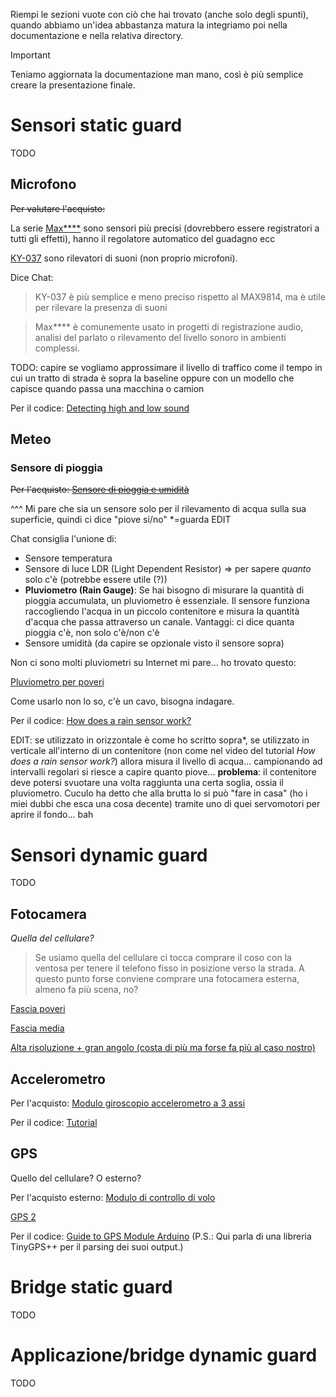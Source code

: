 Riempi le sezioni vuote con ciò che hai trovato (anche solo degli spunti), quando abbiamo un'idea abbastanza matura la integriamo poi nella documentazione e nella relativa directory.

> [!IMPORTANT]
> Teniamo aggiornata la documentazione man mano, così è più semplice creare la presentazione finale.


# Sensori static guard

TODO

## Microfono

~~Per valutare l'acquisto:~~

La serie [Max****](https://www.amazon.it/AZDelivery-Max9814-Amplificatore-Microfono-compatibile/dp/B086W79GPG/ref=pd_bxgy_d_sccl_1/259-3081792-9538652?pd_rd_w=uQRoi&content-id=amzn1.sym.1dc7d97b-1a1c-458c-b144-e0e060559c6e&pf_rd_p=1dc7d97b-1a1c-458c-b144-e0e060559c6e&pf_rd_r=QS5ZDNE302C3S15YZ6G4&pd_rd_wg=8hx1s&pd_rd_r=85144c58-3992-4cec-83d1-32e8c562ce95&pd_rd_i=B086W79GPG&th=1) sono sensori più precisi (dovrebbero essere registratori a tutti gli effetti), hanno il regolatore automatico del guadagno ecc

[KY-037](https://www.amazon.it/AZDelivery-KY-037-Mikrofon-Modul-Parent/dp/B089QHGFTS?th=1) sono rilevatori di suoni (non proprio microfoni).

Dice Chat:

> KY-037 è più semplice e meno preciso rispetto al MAX9814, ma è utile per rilevare la presenza di suoni

> Max**** è comunemente usato in progetti di registrazione audio, analisi del parlato o rilevamento del livello sonoro in ambienti complessi.


TODO: capire se vogliamo approssimare il livello di traffico come il tempo in cui un tratto di strada è sopra la baseline oppure con un modello che capisce quando passa una macchina o camion


Per il codice: 
[Detecting high and low sound](https://www.circuitbasics.com/how-to-use-microphones-on-the-arduino/)


## Meteo

### Sensore di pioggia

~~Per l'acquisto:
[Sensore di pioggia e umidità](https://www.amazon.com/HiLetgo-Moisture-Humidity-Sensitivity-Nickeled/dp/B01DK29K28/ref=sr_1_3?dib=eyJ2IjoiMSJ9.W0zET8tH2yC3sMV5rPnocEFE77pi8HWfKiElvB9EU6J-Tz86BAbAo92TYWsNGQEWb0cXIbRN6sfJC9ece9UniSgQygyi1suexYdujA5Y0DUDJ9k5AfUjEnTRujcVTJYLPPi2GvKHLWbIpsk0P_XxhbhRxThuX7KcYBhYcMKwQw7HbAxtmo3A9G-KM3zPY4ZnEjF7bGsu2UFbgoC_iO22BbZFo7Y1SuPhjxC7ynOdXAQ.TNXbgymT2VCH9qdlqttv5XGsiiNnofjH3i_1KDuvMh8&dib_tag=se&keywords=rain+sensor+arduino&qid=1729622095&sr=8-3)~~

^^^ Mi pare che sia un sensore solo per il rilevamento di acqua sulla sua superficie, quindi ci dice "piove si/no" *=guarda EDIT

Chat consiglia l'unione di:

- Sensore temperatura
- Sensore di luce LDR (Light Dependent Resistor) => per sapere _quanto_ solo c'è (potrebbe essere utile (?))
- **Pluviometro (Rain Gauge)**: Se hai bisogno di misurare la quantità di pioggia accumulata, un pluviometro è essenziale. Il sensore funziona raccogliendo l'acqua in un piccolo contenitore e misura la quantità d'acqua che passa attraverso un canale. Vantaggi: ci dice quanta pioggia c'è, non solo c'è/non c'è
- Sensore umidità (da capire se opzionale visto il sensore sopra)

Non ci sono molti pluviometri su Internet mi pare... ho trovato questo:

[Pluviometro per poveri](https://www.amazon.it/MISOL-Ricambio-stazione-misurare-pluviometro/dp/B00QDMBXUA/ref=sr_1_1?__mk_it_IT=%C3%85M%C3%85%C5%BD%C3%95%C3%91&crid=W94OZ3KXICA9&dib=eyJ2IjoiMSJ9.Yh3USjJaLUyeJtsadYPF2hciwfMz-t8x-xCjKoUjcNxywqD7YwNcb5l1mpTyAogvbdjyP7L0wx6odAQfv-VyzNy2FVdAxInl6_Idj7pctgsMZgITZ2Qy9eBtIZQRkf8pZW6SMz7JT4a3E4hDY0p0a93ThiiEiKgV0hkwA3w-pLnVzbNgcaheC-0zNob8FX1wj-wBR0oyhM6C35wGkVJGMSXcVYNezm4ZZV9Qo__rd_GY7FPvb2swUQHL4aNRB8hbltJheLdIC_Qg_yKOCDsqf_GNA_FR1m4GEW_q_ZwFOig.0D8HeD3MNAzNTrWJ-zoe5rfHqUgcDZq2Zf8ovECkEl0&dib_tag=se&keywords=rain+gauge+arduino&qid=1729695752&sprefix=rain+gauge+arduino%2Caps%2C111&sr=8-1)

Come usarlo non lo so, c'è un cavo, bisogna indagare.

Per il codice:
[How does a rain sensor work?](https://circuitdigest.com/microcontroller-projects/interfacing-rain-sensor-with-arduino)


EDIT: se utilizzato in orizzontale è come ho scritto sopra*, se utilizzato in verticale all'interno di un contenitore (non come nel video del tutorial *How does a rain sensor work?*) allora misura il livello di acqua... campionando ad intervalli regolari si riesce a capire quanto piove... **problema**: il contenitore deve potersi svuotare una volta raggiunta una certa soglia, ossia il pluviometro. Cuculo ha detto che alla brutta lo si può "fare in casa" (ho i miei dubbi che esca una cosa decente) tramite uno di quei servomotori per aprire il fondo... bah

# Sensori dynamic guard

TODO

## Fotocamera

_Quella del cellulare?_

> Se usiamo quella del cellulare ci tocca comprare il coso con la ventosa per tenere il telefono fisso in posizione verso la strada.
> A questo punto forse conviene comprare una fotocamera esterna, almeno fa più scena, no?

[Fascia poveri](https://www.amazon.it/Hailege-OV7670-640x480-Fotocamera-Arduino/dp/B08D7DFK18/ref=sr_1_1?__mk_it_IT=%C3%85M%C3%85%C5%BD%C3%95%C3%91&crid=DTJZR6KVWHU2&dib=eyJ2IjoiMSJ9.nZbJHBCkzb4kcg7OX79i9DFDTbAzvj3L5NDptwBTzb0mdu3lqAnY-rnznEAtoALen-_7f48ejsU52OYGW5cctBEgnoUxX3EhNj48C3A3hHjoclUu1sNfwhwhQ9LURf7BEN5ve5ZSsu9NGqwdFbvLVo9HWat8OAC7udGHFdgCZy-TIXUovMc7qXGukyFfLSgUIaEJ77q1DLFFpr_M-F4mLlAhGCDNcJN1fPtfo3d6OM0m_kjia28RIk9zcC5s3krT_pwyF76h6fFc1PuqvHpG91Sg7vxFbuG9O6k9D5dt60s.orwjAJ3cTxj2cfwuFv9rNGAkxSS44ObjBnDNC9OaQ0c&dib_tag=se&keywords=modulo+fotocamera+1080x720+arduino&qid=1729697735&sprefix=modulo+fotocamera+1080x720+arduino%2Caps%2C89&sr=8-1)

[Fascia media](https://www.amazon.it/Videocamera-Obiettivo-Grandangolare-Interfaccia-W202012HD/dp/B08MQ43RF8/ref=sr_1_7?__mk_it_IT=%C3%85M%C3%85%C5%BD%C3%95%C3%91&crid=DTJZR6KVWHU2&dib=eyJ2IjoiMSJ9.nZbJHBCkzb4kcg7OX79i9DFDTbAzvj3L5NDptwBTzb0mdu3lqAnY-rnznEAtoALen-_7f48ejsU52OYGW5cctBEgnoUxX3EhNj48C3A3hHjoclUu1sNfwhwhQ9LURf7BEN5ve5ZSsu9NGqwdFbvLVo9HWat8OAC7udGHFdgCZy-TIXUovMc7qXGukyFfLSgUIaEJ77q1DLFFpr_M-F4mLlAhGCDNcJN1fPtfo3d6OM0m_kjia28RIk9zcC5s3krT_pwyF76h6fFc1PuqvHpG91Sg7vxFbuG9O6k9D5dt60s.orwjAJ3cTxj2cfwuFv9rNGAkxSS44ObjBnDNC9OaQ0c&dib_tag=se&keywords=modulo+fotocamera+1080x720+arduino&qid=1729697658&sprefix=modulo+fotocamera+1080x720+arduino%2Caps%2C89&sr=8-7)

[Alta risoluzione + gran angolo (costa di più ma forse fa più al caso nostro)](https://www.amazon.it/Fotocamera-HBV-1609-Obiettivo-Grandangolare-Milioni/dp/B0CKCTZYPB/ref=sr_1_28?__mk_it_IT=%C3%85M%C3%85%C5%BD%C3%95%C3%91&crid=DTJZR6KVWHU2&dib=eyJ2IjoiMSJ9.nZbJHBCkzb4kcg7OX79i9DFDTbAzvj3L5NDptwBTzb0mdu3lqAnY-rnznEAtoALen-_7f48ejsU52OYGW5cctBEgnoUxX3EhNj48C3A3hHjoclUu1sNfwhwhQ9LURf7BEN5ve5ZSsu9NGqwdFbvLVo9HWat8OAC7udGHFdgCZy-TIXUovMc7qXGukyFfLSgUIaEJ77q1DLFFpr_M-F4mLlAhGCDNcJN1fPtfo3d6OM0m_kjia28RIk9zcC5s3krT_pwyF76h6fFc1PuqvHpG91Sg7vxFbuG9O6k9D5dt60s.orwjAJ3cTxj2cfwuFv9rNGAkxSS44ObjBnDNC9OaQ0c&dib_tag=se&keywords=modulo+fotocamera+1080x720+arduino&qid=1729697407&sprefix=modulo+fotocamera+1080x720+arduino%2Caps%2C89&sr=8-28)

## Accelerometro

Per l'acquisto:
[Modulo giroscopio accelerometro a 3 assi](https://www.amazon.it/ARCELI-giroscopio-accelerometro-Accelerometer-Convertitore/dp/B07BVXN2GP/ref=sr_1_6?__mk_it_IT=%C3%85M%C3%85%C5%BD%C3%95%C3%91&crid=HSB2TIUYBKUF&dib=eyJ2IjoiMSJ9.RwQWIpYBctj3EU1OAr1KIGbetcU3a9flZoat59Mnw7A2TGTKYay11gy3pDtIVU5iefRais2Ye3kHpapjMLvPlkrcFoVyAnQIZSt0N50uLd0zA5wR6LwHBSd-9IaXvY8JOh672Y-MWxeuIkf65dol4BEgt1FNBw3tvXNRA3llmo6-JDtodDVhx6pAyI1E3ZPjMRzeTEzyB2ANAjMrKFfKS3P_qGDGDQHoi6wY-g8QGPMzJ0dVZ__gLioQjhcZaCt5xfsz7t6Jz8RLntvx52yUsY0X2c1lCeSdu-6M65MOpiI.WYizvD0Y5dAxm6mDaGkYok785JK6MR-9ng7LanQdi3Y&dib_tag=se&keywords=accelerometro&qid=1729622275&sprefix=accelerometro%2Caps%2C243&sr=8-6)

Per il codice:
[Tutorial](https://randomnerdtutorials.com/esp32-mpu-6050-accelerometer-gyroscope-arduino/)

## GPS 

Quello del cellulare? O esterno?

Per l'acquisto esterno:
[Modulo di controllo di volo](https://www.amazon.it/ICQUANZX-GY-NEO6MV2-Controller-ceramica-resistente/dp/B088LR3488/ref=sr_1_5?__mk_it_IT=%C3%85M%C3%85%C5%BD%C3%95%C3%91&crid=26W66PVOSH95N&dib=eyJ2IjoiMSJ9.FVqH72Lcm5HmctctPIJMbl_TA34N9G7Pl5vxoLe35uapWNhT0xCFXODz9fWMLzNsA5t4SlHzQwhUpahsZGn82hW51_46LDdjf8IPkZseukxjGPO6PwPIzgPaim1i08a0XH8_VHgjwFB-FOBcwCi-DEtxoNaDYwW1YGBqf1MBVv_f24qgM8jtk45RAQzhV1Pinx6Fb4LJyT3Y6qlPpG9YSTLGdfEjEPDSGMvgJk7s7RyWeZ59MBJ0NncS_80DV_y0gfTp2jwbxX9UmRTfM-Ohz6gtEfmtQiunLca8bwzkKZE.p2nDB0CpeUz1pOpMgzFQsfG6pOl2hQChrQxUeQmCiWk&dib_tag=se&keywords=gps+arduino&qid=1729622354&sprefix=gps+arduinp%2Caps%2C247&sr=8-5)

[GPS 2](https://www.amazon.it/dp/B08CZSL193/ref=sspa_dk_detail_6?psc=1&pd_rd_i=B08CZSL193&pd_rd_w=Sy1gX&content-id=amzn1.sym.6a040f92-1cc2-4f28-accb-8ca9b0e2f927&pf_rd_p=6a040f92-1cc2-4f28-accb-8ca9b0e2f927&pf_rd_r=9MFT25BPHPE5XERM9RVM&pd_rd_wg=MExff&pd_rd_r=1c112542-97b5-4192-a11b-cfd78de41383&sp_csd=d2lkZ2V0TmFtZT1zcF9kZXRhaWxfdGhlbWF0aWM)

Per il codice:
[Guide to GPS Module Arduino](https://randomnerdtutorials.com/guide-to-neo-6m-gps-module-with-arduino/)
(P.S.: Qui parla di una libreria TinyGPS++ per il parsing dei suoi output.)


# Bridge static guard

TODO


# Applicazione/bridge dynamic guard

TODO




